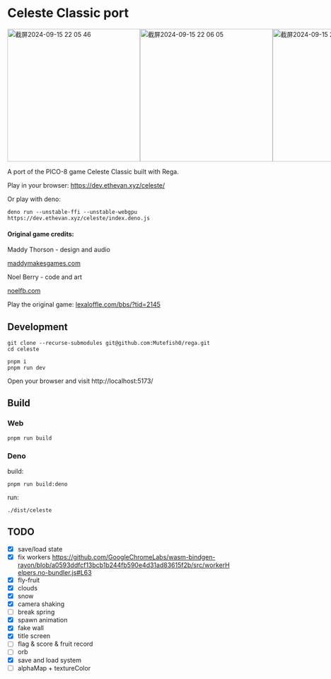 # Celeste Classic port

<div style="display:flex;flex-direction:row;">
<img width="300" alt="截屏2024-09-15 22 05 46" src="https://github.com/user-attachments/assets/a02280c5-b297-4ea4-bb44-bcfeca670a6d">
<img width="300" alt="截屏2024-09-15 22 06 05" src="https://github.com/user-attachments/assets/46790e4d-0e23-4258-8f4c-7c25642740c1">
<img width="300" alt="截屏2024-09-15 22 09 23" src="https://github.com/user-attachments/assets/e779fc9c-0475-4995-aa8b-702a32523f51">
</div>

A port of the PICO-8 game Celeste Classic built with Rega.

Play in your browser:
https://dev.ethevan.xyz/celeste/

Or play with deno:

```
deno run --unstable-ffi --unstable-webgpu https://dev.ethevan.xyz/celeste/index.deno.js
```

#### Original game credits:

Maddy Thorson - design and audio

[maddymakesgames.com](https://www.maddymakesgames.com/)

Noel Berry - code and art

[noelfb.com](https://noelfb.com/)

Play the original game:
[lexaloffle.com/bbs/?tid=2145](https://www.lexaloffle.com/bbs/?tid=2145)

## Development

```
git clone --recurse-submodules git@github.com:Mutefish0/rega.git
cd celeste
```

```
pnpm i
pnpm run dev
```

Open your browser and visit http://localhost:5173/

## Build

### Web

```
pnpm run build
```

### Deno

build:

```
pnpm run build:deno
```

run:

```
./dist/celeste
```

## TODO

- [x] save/load state
- [x] fix workers
      https://github.com/GoogleChromeLabs/wasm-bindgen-rayon/blob/a0593ddfcf13bcb1b244fb590e4d31ad83615f2b/src/workerHelpers.no-bundler.js#L63
- [x] fly-fruit
- [x] clouds
- [x] snow
- [x] camera shaking
- [ ] break spring
- [x] spawn animation
- [x] fake wall
- [x] title screen
- [ ] flag & score & fruit record
- [ ] orb
- [x] save and load system
- [ ] alphaMap + textureColor

